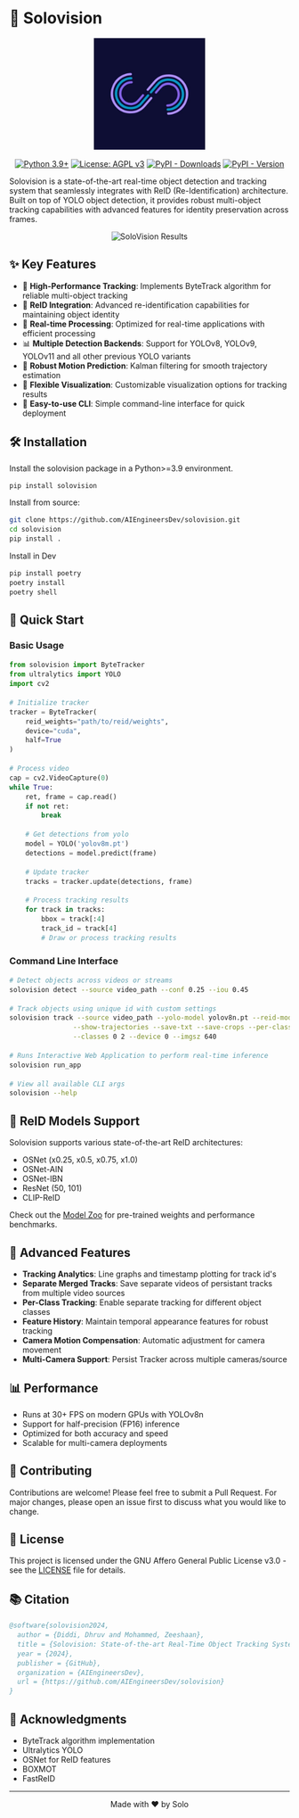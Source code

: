 # 🚀 Solovision

<div align="center">

<img src="assets/logo/logo.png" alt="Solovision Logo" width="200"/>

[![Python 3.9+](https://img.shields.io/badge/Python-3.9%2B-blue.svg)](https://www.python.org/downloads/)
[![License: AGPL v3](https://img.shields.io/badge/License-AGPL_v3-blue.svg)](https://www.gnu.org/licenses/agpl-3.0)
[![PyPI - Downloads](https://img.shields.io/pypi/dm/solovision)](https://pypi.org/project/solovision/)
[![PyPI - Version](https://img.shields.io/pypi/v/solovision)](https://pypi.org/project/solovision/)


</div>

Solovision is a state-of-the-art real-time object detection and tracking system that seamlessly integrates with ReID (Re-Identification) architecture. Built on top of YOLO object detection, it provides robust multi-object tracking capabilities with advanced features for identity preservation across frames.

<div align="center">
  <img src="assets/results/solovision_results.gif" alt="SoloVision Results">
</div>

## ✨ Key Features

- 🎯 **High-Performance Tracking**: Implements ByteTrack algorithm for reliable multi-object tracking
- 🔄 **ReID Integration**: Advanced re-identification capabilities for maintaining object identity
- 🚀 **Real-time Processing**: Optimized for real-time applications with efficient processing
- 📊 **Multiple Detection Backends**: Support for YOLOv8, YOLOv9, YOLOv11 and all other previous YOLO variants
- 💪 **Robust Motion Prediction**: Kalman filtering for smooth trajectory estimation
- 🎨 **Flexible Visualization**: Customizable visualization options for tracking results
- 🔧 **Easy-to-use CLI**: Simple command-line interface for quick deployment

## 🛠️ Installation

Install the solovision package in a Python>=3.9 environment.

```bash
pip install solovision
```

Install from source:

```bash
git clone https://github.com/AIEngineersDev/solovision.git
cd solovision
pip install .
```

Install in Dev
```bash
pip install poetry
poetry install
poetry shell
```

## 🚀 Quick Start

### Basic Usage

```python
from solovision import ByteTracker
from ultralytics import YOLO
import cv2

# Initialize tracker
tracker = ByteTracker(
    reid_weights="path/to/reid/weights",
    device="cuda",
    half=True
)

# Process video
cap = cv2.VideoCapture(0)
while True:
    ret, frame = cap.read()
    if not ret:
        break
        
    # Get detections from yolo
    model = YOLO('yolov8m.pt')
    detections = model.predict(frame)
    
    # Update tracker
    tracks = tracker.update(detections, frame)
    
    # Process tracking results
    for track in tracks:
        bbox = track[:4]
        track_id = track[4]
        # Draw or process tracking results
```

### Command Line Interface

```bash
# Detect objects across videos or streams
solovision detect --source video_path --conf 0.25 --iou 0.45  

# Track objects using unique id with custom settings
solovision track --source video_path --yolo-model yolov8n.pt --reid-model osnet_x1_0_msmt17.pt --show --save --half \
                --show-trajectories --save-txt --save-crops --per-class \
                --classes 0 2 --device 0 --imgsz 640

# Runs Interactive Web Application to perform real-time inference
solovision run_app 

# View all available CLI args
solovision --help
```

## 🎯 ReID Models Support

Solovision supports various state-of-the-art ReID architectures:

- OSNet (x0.25, x0.5, x0.75, x1.0)
- OSNet-AIN
- OSNet-IBN
- ResNet (50, 101)
- CLIP-ReID

Check out the [Model Zoo](https://kaiyangzhou.github.io/deep-person-reid/MODEL_ZOO.html) for pre-trained weights and performance benchmarks.

## 🔧 Advanced Features

- **Tracking Analytics**: Line graphs and timestamp plotting for track id's
- **Separate Merged Tracks**: Save separate videos of persistant tracks from multiple video sources
- **Per-Class Tracking**: Enable separate tracking for different object classes
- **Feature History**: Maintain temporal appearance features for robust tracking
- **Camera Motion Compensation**: Automatic adjustment for camera movement
- **Multi-Camera Support**: Persist Tracker across multiple cameras/source

## 📊 Performance

- Runs at 30+ FPS on modern GPUs with YOLOv8n
- Support for half-precision (FP16) inference
- Optimized for both accuracy and speed
- Scalable for multi-camera deployments

## 🤝 Contributing

Contributions are welcome! Please feel free to submit a Pull Request. For major changes, please open an issue first to discuss what you would like to change.

## 📝 License

This project is licensed under the GNU Affero General Public License v3.0 - see the [LICENSE](LICENSE) file for details.

## 📚 Citation

```bibtex
@software{solovision2024,
  author = {Diddi, Dhruv and Mohammed, Zeeshaan},
  title = {Solovision: State-of-the-art Real-Time Object Tracking System},
  year = {2024},
  publisher = {GitHub},
  organization = {AIEngineersDev},
  url = {https://github.com/AIEngineersDev/solovision}
}
```

## 🙏 Acknowledgments

- ByteTrack algorithm implementation
- Ultralytics YOLO
- OSNet for ReID features
- BOXMOT
- FastReID

---
<p align="center">Made with ❤️ by Solo</p>
